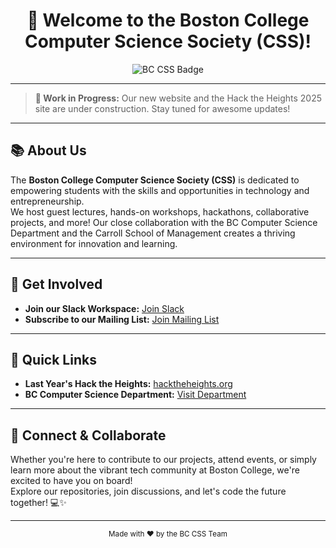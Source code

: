<h1 align="center">👋 Welcome to the Boston College Computer Science Society (CSS)!</h1>

<p align="center">
  <img src="https://img.shields.io/badge/BC--CSS-Community-blueviolet?style=for-the-badge&logo=github" alt="BC CSS Badge" />
</p>

---

> **🚧 Work in Progress:** Our new website and the Hack the Heights 2025 site are under construction. Stay tuned for awesome updates!

---

## 📚 About Us

The **Boston College Computer Science Society (CSS)** is dedicated to empowering students with the skills and opportunities in technology and entrepreneurship.  
We host guest lectures, hands-on workshops, hackathons, collaborative projects, and more! Our close collaboration with the BC Computer Science Department and the Carroll School of Management creates a thriving environment for innovation and learning.

---

## 🚀 Get Involved

- **Join our Slack Workspace:** [Join Slack](YOUR_SLACK_LINK_HERE)
- **Subscribe to our Mailing List:** [Join Mailing List](YOUR_MAILING_LIST_LINK_HERE)

---

## 🔗 Quick Links

- **Last Year's Hack the Heights:** [hacktheheights.org](https://hacktheheights.org)
- **BC Computer Science Department:** [Visit Department](YOUR_BC_CS_DEPARTMENT_LINK_HERE)

---

## 🤝 Connect & Collaborate

Whether you're here to contribute to our projects, attend events, or simply learn more about the vibrant tech community at Boston College, we're excited to have you on board!  
Explore our repositories, join discussions, and let's code the future together! 💻✨

---

<p align="center">
  <sub>Made with ❤️ by the BC CSS Team</sub>
</p>

